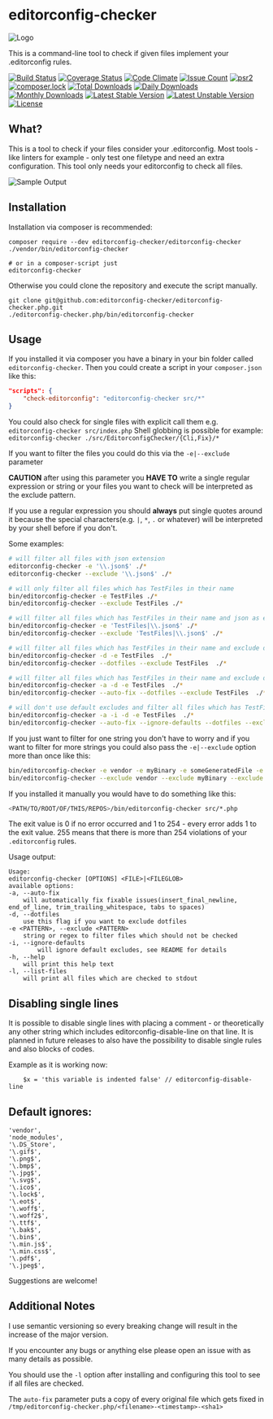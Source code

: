 # editorconfig-checker

![Logo](https://raw.githubusercontent.com/editorconfig-checker/editorconfig-checker.php/master/Docs/logo.png "Logo")

This is a command-line tool to check if given files implement your .editorconfig rules.

[![Build Status](https://travis-ci.org/editorconfig-checker/editorconfig-checker.php.svg?branch=master)](https://travis-ci.org/editorconfig-checker/editorconfig-checker.php)
[![Coverage Status](https://coveralls.io/repos/github/editorconfig-checker/editorconfig-checker.php/badge.svg?branch=master)](https://coveralls.io/github/editorconfig-checker/editorconfig-checker.php?branch=master)
[![Code Climate](https://codeclimate.com/github/editorconfig-checker/editorconfig-checker.php/badges/gpa.svg)](https://codeclimate.com/github/editorconfig-checker/editorconfig-checker.php)
[![Issue Count](https://codeclimate.com/github/editorconfig-checker/editorconfig-checker.php/badges/issue_count.svg)](https://codeclimate.com/github/editorconfig-checker/editorconfig-checker.php)
[![psr2](https://img.shields.io/badge/cs-PSR--2-yellow.svg)](https://github.com/php-fig/fig-standards/blob/master/accepted/PSR-2-coding-style-guide.md)
[![composer.lock](https://poser.pugx.org/editorconfig-checker/editorconfig-checker/composerlock)](https://packagist.org/packages/editorconfig-checker/editorconfig-checker)
[![Total Downloads](https://poser.pugx.org/editorconfig-checker/editorconfig-checker/downloads)](https://packagist.org/packages/editorconfig-checker/editorconfig-checker)
[![Daily Downloads](https://poser.pugx.org/editorconfig-checker/editorconfig-checker/d/daily)](https://packagist.org/packages/editorconfig-checker/editorconfig-checker)
[![Monthly Downloads](https://poser.pugx.org/editorconfig-checker/editorconfig-checker/d/monthly)](https://packagist.org/packages/editorconfig-checker/editorconfig-checker)
[![Latest Stable Version](https://poser.pugx.org/editorconfig-checker/editorconfig-checker/v/stable)](https://packagist.org/packages/editorconfig-checker/editorconfig-checker)
[![Latest Unstable Version](https://poser.pugx.org/editorconfig-checker/editorconfig-checker/v/unstable)](https://packagist.org/packages/editorconfig-checker/editorconfig-checker)
[![License](https://poser.pugx.org/editorconfig-checker/editorconfig-checker/license)](https://packagist.org/packages/editorconfig-checker/editorconfig-checker)

## What?

This is a tool to check if your files consider your .editorconfig. Most tools - like linters for example - only test one filetype and need an extra configuration. This tool only needs your editorconfig to check all files.

![Sample Output](https://raw.githubusercontent.com/editorconfig-checker/editorconfig-checker.php/master/Docs/sample.png "Sample Output")

## Installation

Installation via composer is recommended:

```
composer require --dev editorconfig-checker/editorconfig-checker
./vendor/bin/editorconfig-checker

# or in a composer-script just
editorconfig-checker
```

Otherwise you could clone the repository and execute the script manually.

```
git clone git@github.com:editorconfig-checker/editorconfig-checker.php.git
./editorconfig-checker.php/bin/editorconfig-checker
```

## Usage

If you installed it via composer you have a binary in your bin folder called `editorconfig-checker`.
Then you could create a script in your `composer.json` like this:

```json
"scripts": {
    "check-editorconfig": "editorconfig-checker src/*"
}
```

You could also check for single files with explicit call them e.g. `editorconfig-checker src/index.php`
Shell globbing is possible for example: `editorconfig-checker ./src/EditorconfigChecker/{Cli,Fix}/*`

If you want to filter the files you could do this via the `-e|--exclude` parameter 

__CAUTION__ after using this parameter you __HAVE TO__ write a single
regular expression or string or your files you want to check will be interpreted as the exclude pattern.

If you use a regular expression you should __always__ put single quotes around it 
because the special characters(e.g. `|`, `*`, `.` or whatever) will be interpreted by your shell before if you don't.

Some examples:
```sh
# will filter all files with json extension
editorconfig-checker -e '\\.json$' ./*
editorconfig-checker --exclude '\\.json$' ./*

# will only filter all files which has TestFiles in their name
bin/editorconfig-checker -e TestFiles ./*
bin/editorconfig-checker --exclude TestFiles ./*

# will filter all files which has TestFiles in their name and json as extension
bin/editorconfig-checker -e 'TestFiles|\\.json$' ./*
bin/editorconfig-checker --exclude 'TestFiles|\\.json$' ./*

# will filter all files which has TestFiles in their name and exclude dotfiles
bin/editorconfig-checker -d -e TestFiles  ./*
bin/editorconfig-checker --dotfiles --exclude TestFiles  ./*

# will filter all files which has TestFiles in their name and exclude dotfiles and will try to fix issues if they occur
bin/editorconfig-checker -a -d -e TestFiles  ./*
bin/editorconfig-checker --auto-fix --dotfiles --exclude TestFiles  ./*

# will don't use default excludes and filter all files which has TestFiles in their name
bin/editorconfig-checker -a -i -d -e TestFiles  ./*
bin/editorconfig-checker --auto-fix --ignore-defaults --dotfiles --exclude TestFiles  ./*
```

If you just want to filter for one string you don't have to worry and if you want to filter for more strings you could also pass the `-e|--exclude` option more than once like this:

```sh
bin/editorconfig-checker -e vendor -e myBinary -e someGeneratedFile -e myPicture ./*
bin/editorconfig-checker --exclude vendor --exclude myBinary --exclude someGeneratedFile --exclude myPicture ./*
```

If you installed it manually you would have to do something like this:

```sh
<PATH/TO/ROOT/OF/THIS/REPOS>/bin/editorconfig-checker src/*.php
```

The exit value is 0 if no error occurred and 1 to 254 - every error adds 1 to the exit value.
255 means that there is more than 254 violations of your `.editorconfig` rules.

Usage output:
```
Usage:
editorconfig-checker [OPTIONS] <FILE>|<FILEGLOB>
available options:
-a, --auto-fix
    will automatically fix fixable issues(insert_final_newline, end_of_line, trim_trailing_whitespace, tabs to spaces)
-d, --dotfiles
    use this flag if you want to exclude dotfiles
-e <PATTERN>, --exclude <PATTERN>
    string or regex to filter files which should not be checked
-i, --ignore-defaults
        will ignore default excludes, see README for details
-h, --help
    will print this help text
-l, --list-files
    will print all files which are checked to stdout
```

## Disabling single lines

It is possible to disable single lines with placing a comment - or theoretically 
any other string which includes editorconfig-disable-line on that line. It is
planned in future releases to also have the possibility to disable single rules 
and also blocks of codes.

Example as it is working now:

```
    $x = 'this variable is indented false' // editorconfig-disable-line
```


## Default ignores:

```
'vendor',
'node_modules',
'\.DS_Store',
'\.gif$',
'\.png$',
'\.bmp$',
'\.jpg$',
'\.svg$',
'\.ico$',
'\.lock$',
'\.eot$',
'\.woff$',
'\.woff2$',
'\.ttf$',
'\.bak$',
'\.bin$',
'\.min.js$',
'\.min.css$',
'\.pdf$',
'\.jpeg$',
```

Suggestions are welcome!

## Additional Notes

I use semantic versioning so every breaking change will result in the increase of the major version.

If you encounter any bugs or anything else please open an issue with as many details as possible.

You should use the `-l` option after installing and configuring this tool to see if all files are
checked.

The `auto-fix` parameter puts a copy of every original file which gets fixed in `/tmp/editorconfig-checker.php/<filename>-<timestamp>-<sha1>`
